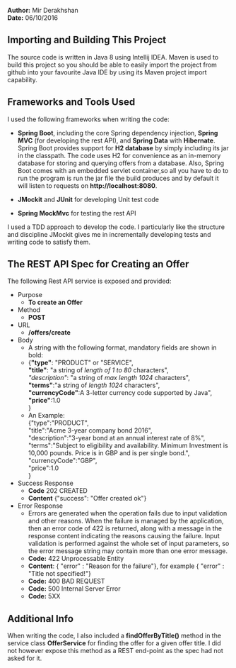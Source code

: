**Author:** Mir Derakhshan <br>
**Date:**   06/10/2016

Importing and Building This Project
-------------------------------------
The source code is written in Java 8 using Intellij IDEA. Maven is used to build this project so you should be able to
easily import the project from github into your favourite Java IDE by using its Maven project import capability.

Frameworks and Tools Used
-------------------------
I used the following frameworks when writing the code:

- **Spring Boot**, including the core Spring dependency injection, **Spring MVC** (for developing the rest API), and **Spring Data**
with **Hibernate**. Spring Boot provides support for **H2 database** by simply including its jar in the classpath. The code uses H2
for convenience as an in-memory database for storing and querying offers from a database. Also, Spring Boot comes with an embedded
servlet container,so all you have to do to run the program is run the jar file the build produces and by default it will listen to
requests on **http://localhost:8080**.

- **JMockit** and **JUnit** for developing Unit test code

- **Spring MockMvc** for testing the rest API

I used a TDD approach to develop the code. I particularly like the structure and discipline JMockit gives me in incrementally
developing tests and writing code to satisfy them.

The REST API Spec for Creating an Offer
---------------------------------------
The following Rest API service is exposed and provided:

+ Purpose
  + **To create an Offer**
+ Method
	+ **POST**
+ URL
	+ **/offers/create** <br>
+ Body
	+ A string with the following format, mandatory fields are shown in bold:
	+ {**"type"**: "PRODUCT" or "SERVICE", <br> 
	  **"title"**: "a string of *length of 1 to 80* characters",<br>
      *"description"*: "a string of *max length 1024* characters", <br>
       **"terms"**:"a string of *length 1024* characters", <br>
       **"currencyCode"**:A 3-letter currency code supported by Java",<br>
       **"price"**:1.0<br>
      }
	+ An Example: <br>
	{"type":"PRODUCT", <br>
	  "title":"Acme 3-year company bond 2016",<br>
       "description":"3-year bond at an annual interest rate of 8%", <br>
       "terms":"Subject to eligibility and availability. Minimum Investment is 10,000 pounds. Price is in GBP and is per single bond.", <br>
       "currencyCode":"GBP",<br>
       "price":1.0<br>
      }<br>
+ Success Response <br>
	+ **Code** 202 CREATED <br>
	+ **Content** {"success": "Offer created ok"} <br>
+ Error Response
	+ Errors are generated when the operation fails due to input validation and other reasons. When the failure
	is managed by the application, then an error code of 422 is returned, along with a message in the response
	content indicating the reasons causing the failure. Input validation is performed against the whole set of
	input parameters, so the error message string may contain more than one error message.
	+ **Code:** 422 Unprocessable Entity
	+ **Content**: { "error" : "Reason for the failure"}, for example { "error" : "Title not specified!"}
	+ **Code:** 400 BAD REQUEST
	+ **Code:** 500 Internal Server Error
	+ **Code:** 5XX

Additional Info
---------------
When writing the code, I also included a **findOfferByTitle()** method in the service class **OfferService** for finding the offer for a given
offer title. I did not however expose this method as a REST end-point as the spec had not asked for it.
